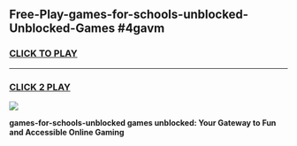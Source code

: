 
## Free-Play-games-for-schools-unblocked-Unblocked-Games #4gavm
<h3>
<a href="https://news.freeplayer.one?title=games-for-schools-unblocked&ref=8M">CLICK TO PLAY</a></h3>
<hr>

<h3>
<a href="https://news.freeplayer.one?title=games-for-schools-unblocked&ref=8M">CLICK 2 PLAY</a>
  
</h3>

<a href="https://news.freeplayer.one?title=games-for-schools-unblocked&ref=8M"><img src="https://clearcache.store/games.png"></a>


**games-for-schools-unblocked games unblocked: Your Gateway to Fun and Accessible Online Gaming**
